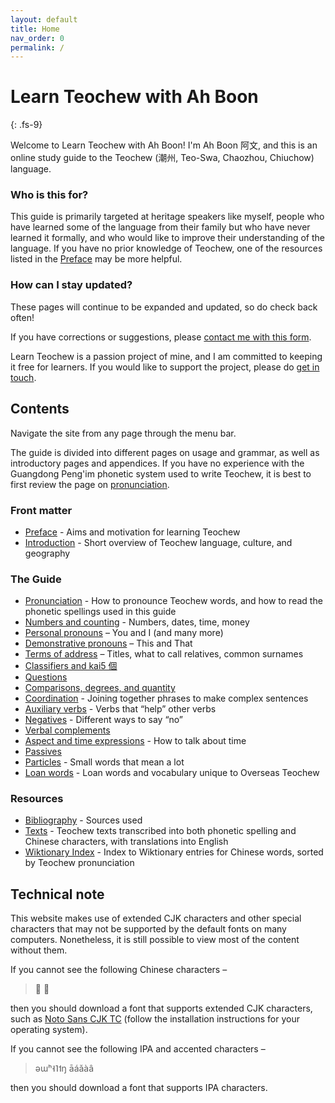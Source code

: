 ```yaml
---
layout: default
title: Home
nav_order: 0
permalink: /
---
```


Learn Teochew with Ah Boon
==========================
{: .fs-9}

Welcome to Learn Teochew with Ah Boon! I'm Ah Boon 阿文, and this is an online
study guide to the Teochew (潮州, Teo-Swa, Chaozhou, Chiuchow) language.

### Who is this for?

This guide is primarily targeted at heritage speakers like myself, people who
have learned some of the language from their family but who have never learned
it formally, and who would like to improve their understanding of the language.
If you have no prior knowledge of Teochew, one of the resources listed in the
[Preface](pages/preface.md) may be more helpful.

### How can I stay updated?

These pages will continue to be expanded and updated, so do check back often!
<!--
To stay informed of new developments, sign up for our mailing list here. This
list will only be used to inform subscribers about updates to this website, and
your email address will not be shared with third parties. -->

If you have corrections or suggestions, please
[contact me with this form](https://forms.gle/igjwwiz2z2Dpr3SE6).

Learn Teochew is a passion project of mine, and I am committed to keeping it
free for learners. If you would like to support the project, please do
[get in touch](https://forms.gle/igjwwiz2z2Dpr3SE6).

## Contents

Navigate the site from any page through the menu bar.

The guide is divided into different pages on usage and grammar, as well as
introductory pages and appendices. If you have no experience with the Guangdong
Peng'im phonetic system used to write Teochew, it is best to first review the
page on [pronunciation](pages/pronunciation.md).

### Front matter
 * [Preface](pages/preface.md) - Aims and motivation for learning Teochew
 * [Introduction](pages/introduction.md) - Short overview of Teochew language,
   culture, and geography

### The Guide
   * [Pronunciation](pages/pronunciation.md) - How to pronounce Teochew words, and
     how to read the phonetic spellings used in this guide
   * [Numbers and counting](pages/numbers.md) - Numbers, dates, time, money
   * [Personal pronouns](pages/personal_pronouns.md) – You and I (and many more)
   * [Demonstrative pronouns](pages/demonstrative_pronouns.md) – This and That
   * [Terms of address](pages/address.md) – Titles, what to call relatives, common surnames
   * [Classifiers and kai5 個](pages/classifiers.md)
   * [Questions](pages/questions.md)
   * [Comparisons, degrees, and quantity](pages/comparisons.md)
   * [Coordination](pages/coordination.md) - Joining together phrases to make
     complex sentences
   * [Auxiliary verbs](pages/auxiliary_verbs.md) - Verbs that “help” other verbs
   * [Negatives](pages/negatives.md) - Different ways to say “no”
   * [Verbal complements](pages/verbal_complements.md)
   * [Aspect and time expressions](pages/aspect.md) - How to talk about time
   * [Passives](pages/passives.md)
   * [Particles](pages/particles.md) - Small words that mean a lot
   * [Loan words](pages/overseas.md) - Loan words and vocabulary unique to
     Overseas Teochew

### Resources
   * [Bibliography](pages/bibliography.md) - Sources used
   * [Texts](pages/texts/texts.md) - Teochew texts transcribed into both phonetic
     spelling and Chinese characters, with translations into English
   * [Wiktionary Index](pages/teochew_wiktionary_index/teochew_wiktionary_index.md) -
     Index to Wiktionary entries for Chinese words, sorted by Teochew
     pronunciation

## Technical note

This website makes use of extended CJK characters and other special characters
that may not be supported by the default fonts on many computers. Nonetheless,
it is still possible to view most of the content without them.

If you cannot see the following Chinese characters –

> 𠁞
> 𫢗

then you should download a font that supports extended CJK characters, such as
[Noto Sans CJK TC](https://www.google.com/get/noto/) (follow the installation
instructions for your operating system).

If you cannot see the following IPA and accented characters –

> əɯʰ˧˥˦ŋ
> āáǎàâ

then you should download a font that supports IPA characters.
